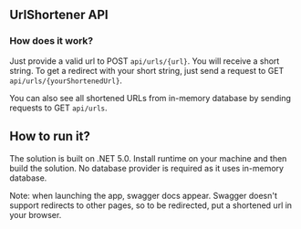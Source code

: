 ## UrlShortener API

### How does it work?
Just provide a valid url to POST `api/urls/{url}`. You will receive a short string. To get a redirect with your short string, just send a request to GET `api/urls/{yourShortenedUrl}`.

You can also see all shortened URLs from in-memory database by sending requests to GET `api/urls`.

## How to run it?
The solution is built on .NET 5.0. Install runtime on your machine and then build the solution. No database provider is required as it uses in-memory database. 

Note: when launching the app, swagger docs appear. Swagger doesn't support redirects to other pages, so to be redirected, put a shortened url in your browser.